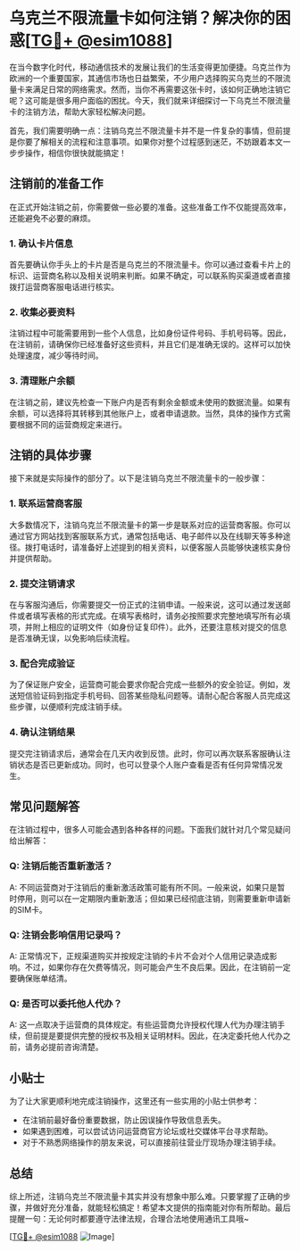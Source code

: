 # 乌克兰不限流量卡如何注销？解决你的困惑[[TG💪+ @esim1088](https://t.me/s/esim1088)]

在当今数字化时代，移动通信技术的发展让我们的生活变得更加便捷。乌克兰作为欧洲的一个重要国家，其通信市场也日益繁荣，不少用户选择购买乌克兰的不限流量卡来满足日常的网络需求。然而，当你不再需要这张卡时，该如何正确地注销它呢？这可能是很多用户面临的困扰。今天，我们就来详细探讨一下乌克兰不限流量卡的注销方法，帮助大家轻松解决问题。

首先，我们需要明确一点：注销乌克兰不限流量卡并不是一件复杂的事情，但前提是你要了解相关的流程和注意事项。如果你对整个过程感到迷茫，不妨跟着本文一步步操作，相信你很快就能搞定！

## 注销前的准备工作

在正式开始注销之前，你需要做一些必要的准备。这些准备工作不仅能提高效率，还能避免不必要的麻烦。

### 1. 确认卡片信息

首先要确认你手头上的卡片是否是乌克兰的不限流量卡。你可以通过查看卡片上的标识、运营商名称以及相关说明来判断。如果不确定，可以联系购买渠道或者直接拨打运营商客服电话进行核实。

### 2. 收集必要资料

注销过程中可能需要用到一些个人信息，比如身份证件号码、手机号码等。因此，在注销前，请确保你已经准备好这些资料，并且它们是准确无误的。这样可以加快处理速度，减少等待时间。

### 3. 清理账户余额

在注销之前，建议先检查一下账户内是否有剩余金额或未使用的数据流量。如果有余额，可以选择将其转移到其他账户上，或者申请退款。当然，具体的操作方式需要根据不同的运营商规定来进行。

## 注销的具体步骤

接下来就是实际操作的部分了。以下是注销乌克兰不限流量卡的一般步骤：

### 1. 联系运营商客服

大多数情况下，注销乌克兰不限流量卡的第一步是联系对应的运营商客服。你可以通过官方网站找到客服联系方式，通常包括电话、电子邮件以及在线聊天等多种途径。拨打电话时，请准备好上述提到的相关资料，以便客服人员能够快速核实身份并提供帮助。

### 2. 提交注销请求

在与客服沟通后，你需要提交一份正式的注销申请。一般来说，这可以通过发送邮件或者填写表格的形式完成。在填写表格时，请务必按照要求完整地填写所有必填项，并附上相应的证明文件（如身份证复印件）。此外，还要注意核对提交的信息是否准确无误，以免影响后续流程。

### 3. 配合完成验证

为了保证账户安全，运营商可能会要求你配合完成一些额外的安全验证。例如，发送短信验证码到指定手机号码、回答某些隐私问题等。请耐心配合客服人员完成这些步骤，以便顺利完成注销手续。

### 4. 确认注销结果

提交完注销请求后，通常会在几天内收到反馈。此时，你可以再次联系客服确认注销状态是否已更新成功。同时，也可以登录个人账户查看是否有任何异常情况发生。

## 常见问题解答

在注销过程中，很多人可能会遇到各种各样的问题。下面我们就针对几个常见疑问给出解答：

### Q: 注销后能否重新激活？

A: 不同运营商对于注销后的重新激活政策可能有所不同。一般来说，如果只是暂时停用，则可以在一定期限内重新激活；但如果已经彻底注销，则需要重新申请新的SIM卡。

### Q: 注销会影响信用记录吗？

A: 正常情况下，正规渠道购买并按规定注销的卡片不会对个人信用记录造成影响。不过，如果你存在欠费等情况，则可能会产生不良后果。因此，在注销前一定要确保账单结清。

### Q: 是否可以委托他人代办？

A: 这一点取决于运营商的具体规定。有些运营商允许授权代理人代为办理注销手续，但前提是要提供完整的授权书及相关证明材料。因此，在决定委托他人代办之前，请务必提前咨询清楚。

## 小贴士

为了让大家更顺利地完成注销操作，这里还有一些实用的小贴士供参考：

- 在注销前最好备份重要数据，防止因误操作导致信息丢失。
- 如果遇到困难，可以尝试访问运营商官方论坛或社交媒体平台寻求帮助。
- 对于不熟悉网络操作的朋友来说，可以直接前往营业厅现场办理注销手续。

## 总结

综上所述，注销乌克兰不限流量卡其实并没有想象中那么难。只要掌握了正确的步骤，并做好充分准备，就能轻松搞定！希望本文提供的指南能对你有所帮助。最后提醒一句：无论何时都要遵守法律法规，合理合法地使用通讯工具哦~

[[TG💪+ @esim1088](https://t.me/s/esim1088) ![Image](https://i.postimg.cc/4NQfJmqS/Snipaste-2025-05-13-00-14-12.png)]